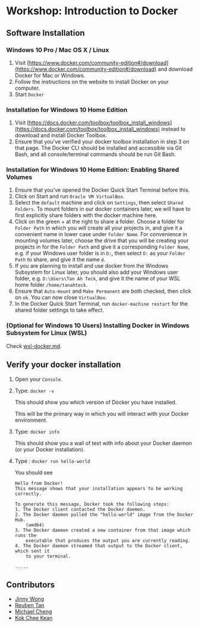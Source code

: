 # Workshop: Introduction to Docker

## Software Installation

### Windows 10 Pro / Mac OS X / Linux
1. Visit [https://www.docker.com/community-edition#/download](https://www.docker.com/community-edition#/download) and download Docker for Mac or Windows.
2. Follow the instructions on the website to install Docker on your computer.
3. Start `Docker`

### Installation for Windows 10 Home Edition
1. Visit [https://docs.docker.com/toolbox/toolbox_install_windows](https://docs.docker.com/toolbox/toolbox_install_windows) instead to download and install Docker Toolbox.
2. Ensure that you've verified your docker toolbox installation in step 3 on that page. The Docker CLI should be installed and accessible via Git Bash, and all console/terminal commands should be run Git Bash.

### Installation for Windows 10 Home Edition: Enabling Shared Volumes
1. Ensure that you've opened the Docker Quick Start Terminal before this.
2. Click on Start and run `Oracle VM VirtualBox`.
3. Select the `default` machine and click on `Settings`, then select `Shared Folders`. To mount folders in our docker containers later, we will have to first explicitly share folders with the docker machine here.
4. Click on the green + at the right to share a folder. Choose a folder for `Folder Path` in which you will create all your projects in, and give it a convenient name in lower case under `Folder Name`. For convenience in mounting volumes later, choose the drive that you will be creating your projects in for the `Folder Path` and give it a corresponding `Folder Name`, e.g. if your Windows user folder is in `D:`, then select `D:` as your `Folder Path` to share, and give it the name `d`. 
5. If you are planning to install and use docker from the Windows Subsystem for Linux later, you should also add your Windows user folder, e.g. `D:\Users\Tan Ah Teck`, and give it the name of your WSL home folder `/home/tanahteck`.
5. Ensure that `Auto-mount` and `Make Permanent` are both checked, then click on `ok`. You can now close `VirtualBox`.
6. In the Docker Quick Start Terminal, run `docker-machine restart` for the shared folder settings to take effect.

### (Optional for Windows 10 Users) Installing Docker in Windows Subsystem for Linux (WSL)

Check [wsl-docker.md](wsl-docker.md).

## Verify your docker installation

1. Open your `Console`.

2. Type: `docker -v`

	This should show you which version of Docker you have installed.

	This will be the primary way in which you will interact with your Docker environment.

3. Type: `docker info`

	This should show you a wall of text with info about your Docker daemon (or your Docker installation).

4. Type : `docker run hello-world`

   You should see
    ```
    Hello from Docker!
    This message shows that your installation appears to be working correctly.

    To generate this message, Docker took the following steps:
    1. The Docker client contacted the Docker daemon.
    2. The Docker daemon pulled the "hello-world" image from the Docker Hub.
        (amd64)
    3. The Docker daemon created a new container from that image which runs the
        executable that produces the output you are currently reading.
    4. The Docker daemon streamed that output to the Docker client, which sent it
        to your terminal.

    .....
    ```

## Contributors

- [Jinny Wong](https://github.com/shujin)
- [Reuben Tan](https://github.com/natnebuer)
- [Michael Cheng](https://github.com//miccheng)
- [Kok Chee Kean](https://github.com/CKKOK)